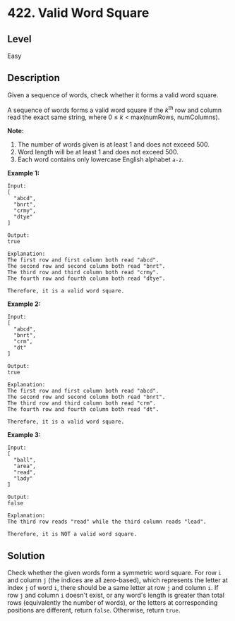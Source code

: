 ﻿# 422. Valid Word Square
## Level
Easy

## Description
Given a sequence of words, check whether it forms a valid word square.

A sequence of words forms a valid word square if the *k*<sup>th</sup> row and column read the exact same string, where 0 ≤ *k* < max(numRows, numColumns).

**Note:**
1. The number of words given is at least 1 and does not exceed 500.
2. Word length will be at least 1 and does not exceed 500.
3. Each word contains only lowercase English alphabet `a-z`.

**Example 1:**
```
Input:
[
  "abcd",
  "bnrt",
  "crmy",
  "dtye"
]

Output:
true

Explanation:
The first row and first column both read "abcd".
The second row and second column both read "bnrt".
The third row and third column both read "crmy".
The fourth row and fourth column both read "dtye".

Therefore, it is a valid word square.
```
**Example 2:**
```
Input:
[
  "abcd",
  "bnrt",
  "crm",
  "dt"
]

Output:
true

Explanation:
The first row and first column both read "abcd".
The second row and second column both read "bnrt".
The third row and third column both read "crm".
The fourth row and fourth column both read "dt".

Therefore, it is a valid word square.
```
**Example 3:**
```
Input:
[
  "ball",
  "area",
  "read",
  "lady"
]

Output:
false

Explanation:
The third row reads "read" while the third column reads "lead".

Therefore, it is NOT a valid word square.
```

## Solution
Check whether the given words form a symmetric word square. For row `i` and column `j` (the indices are all zero-based), which represents the letter at index `j` of word `i`, there should be a same letter at row `j` and column `i`. If row `j` and column `i` doesn't exist, or any word's length is greater than total rows (equivalently the number of words), or the letters at corresponding positions are different, return `false`. Otherwise, return `true`.
